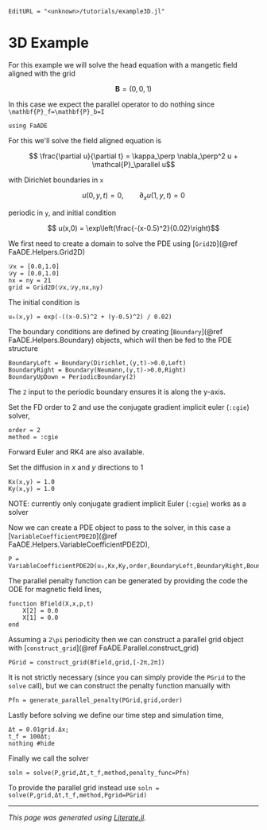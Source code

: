```@meta
EditURL = "<unknown>/tutorials/example3D.jl"
```

# 3D Example

For this example we will solve the head equation with a mangetic field aligned with the grid

```math
  \mathbf{B} = (0,0,1)
```
In this case we expect the parallel operator to do nothing since ``\mathbf{P}_f=\mathbf{P}_b=I``

````@example example3D
using FaADE
````

For this we'll solve the field aligned equation is
```math
  \frac{\partial u}{\partial t} = \kappa_\perp \nabla_\perp^2 u + \mathcal{P}_\parallel u
```
with Dirichlet boundaries in ``x``
```math
      u(0,y,t) = 0, \qquad \partial_x u(1,y,t) = 0
```
periodic in ``y``, and initial condition
```math
      u(x,0) = \exp\left(\frac{-(x-0.5)^2}{0.02}\right)
```


We first need to create a domain to solve the PDE using [`Grid2D`](@ref FaADE.Helpers.Grid2D)

````@example example3D
𝒟x = [0.0,1.0]
𝒟y = [0.0,1.0]
nx = ny = 21
grid = Grid2D(𝒟x,𝒟y,nx,ny)
````

The initial condition is

````@example example3D
u₀(x,y) = exp(-((x-0.5)^2 + (y-0.5)^2) / 0.02)
````

The boundary conditions are defined by creating [`Boundary`](@ref FaADE.Helpers.Boundary) objects, which will then be fed to the PDE structure

````@example example3D
BoundaryLeft = Boundary(Dirichlet,(y,t)->0.0,Left)
BoundaryRight = Boundary(Neumann,(y,t)->0.0,Right)
BoundaryUpDown = PeriodicBoundary(2)
````

The `2` input to the periodic boundary ensures it is along the y-axis.

Set the FD order to 2 and use the conjugate gradient implicit euler (`:cgie`) solver,

````@example example3D
order = 2
method = :cgie
````

Forward Euler and RK4 are also available.

Set the diffusion in $x$ and $y$ directions to 1

````@example example3D
Kx(x,y) = 1.0
Ky(x,y) = 1.0
````

NOTE: currently only conjugate gradient implicit Euler (`:cgie`) works as a solver

Now we can create a PDE object to pass to the solver, in this case a [`VariableCoefficientPDE2D`](@ref FaADE.Helpers.VariableCoefficientPDE2D),

````@example example3D
P = VariableCoefficientPDE2D(u₀,Kx,Ky,order,BoundaryLeft,BoundaryRight,BoundaryUpDown)
````

The parallel penalty function can be generated by providing the code the ODE for magnetic field lines,

````@example example3D
function Bfield(X,x,p,t)
    X[2] = 0.0
    X[1] = 0.0
end
````

Assuming a ``2\pi`` periodicity then we can construct a parallel grid object with [`construct_grid`](@ref FaADE.Parallel.construct_grid)

````@example example3D
PGrid = construct_grid(Bfield,grid,[-2π,2π])
````

It is not strictly necessary (since you can simply provide the `PGrid` to the `solve` call), but we can construct the penalty function manually with

````@example example3D
Pfn = generate_parallel_penalty(PGrid,grid,order)
````

Lastly before solving we define our time step and simulation time,

````@example example3D
Δt = 0.01grid.Δx;
t_f = 100Δt;
nothing #hide
````

Finally we call the solver

````@example example3D
soln = solve(P,grid,Δt,t_f,method,penalty_func=Pfn)
````

To provide the parallel grid instead use `soln = solve(P,grid,Δt,t_f,method,Pgrid=PGrid)`

---

*This page was generated using [Literate.jl](https://github.com/fredrikekre/Literate.jl).*

